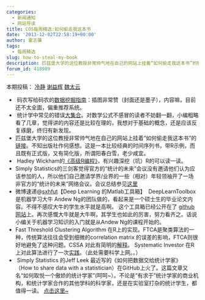 ```yaml
---
categories:
  - 新闻通知
  - 网站导读
title: COS每周精选:如何偷走我这本书
date: '2013-12-02T22:58:19+00:00'
author: 霍志骥
tags:
  - 每周精选
slug: how-to-steal-my-book
description: 匹兹堡大学的这位教授非常帅气地在自己的网站上挂着“如何偷走我这本书”的链接。不知出版社作何感想。这是一本比较经典的时间序列书，带R示例，而且既有正式版，又有简化版，所谓阳春白雪，老少咸宜。
forum_id: 418989
---
```


本期投稿： [冷静](http://www.weibo.com/p/1005051756465937/home?from=page_100505&mod=TAB#place) [谢益辉](http://yihui.name) [魏太云](http://www.weibo.com/taiyun?topnav=1&wvr=5&topsug=1)

  *  码农写给码农的[数据挖掘指南](http://guidetodatamining.com)：插图非常赞（封面还是墨子），内容嘛，目前还不太全面，偏重推荐系统。
  *  统计学中常见的错误[大集合](http://www.refsmmat.com/statistics/)。对数学公式不感冒的读者不妨翻一翻，小编粗略看了几章，觉得讲的内容还是比较在理的，我想对于基础的概念，还是应该反复琢磨，终归有新发现。
  * 匹兹堡大学的这位教授非常帅气地在自己的网站上挂着“如何偷走我这本书”的[链接](http://www.stat.pitt.edu/stoffer/tsa3/)。不知出版社作何感想。这是一本比较经典的时间序列书，带R示例，而且既有正式版，又有简化版，所谓阳春白雪，老少咸宜。
  *  Hadley Wickham的[《高级R编程》](http://adv-r.had.co.nz)，有兴趣深挖（坑）R的可以读一读。
  * Simply Statistics的三剑客觉得官方的“统计的未来”会议没有邀请他们认为应该参加的人，所以他们自己邀请学界/业界的一些（相对）年轻领袖开了一场非官方的“统计的未来”网络会议。会议总结参见[这里](https://github.com/jtleek/futureofstats)
  * 微博速递@[sxhfut](http://weibo.com/p/1005051405078654/weibo?from=page_100505_home&wvr=5.1&mod=weibomore#3651507977659738)【Deep Learning 的Matlab工具箱】  DeepLearnToolbox 是机器学习大牛 Andew Ng的团队做的，看起来是一个硕士生的毕业论文内容。不得不感叹大牛的学生水平就是高啊。 这个工具箱已经公开在了 [github 网站](https://github.com/rasmusbergpalm/DeepLearnToolbox)上。再次感慨大牛就是大牛啊，其学生也如此的厉害，努力看齐之。话说小编关于机器学习知识的入门就是从Andew Ng的课程开始的。
  * Fast Threshold Clustering Algorithm 在R上的实现。FTCA是聚类算法的一种，传统算法往往会受到细微的correlation matrix 的误差的影响，FTCA则很好地避免了这种问题。CSSA 对此有简明的[解释](http://cssanalytics.wordpress.com/2013/11/26/fast-threshold-clustering-algorithm-ftca/)。 Systematic Investor 在R上对此算法进行了一次[实践](http://systematicinvestor.wordpress.com/2013/11/28/fast-threshold-clustering-algorithm-ftca-test/)。（此处需要科学上网。。）
  *  Simply Statistics 的Jeff Leek 最近写的《如何把数据交给统计学家》 （How to share data with a statistician）在GitHub上火了。这篇文章又名“如何取悦一个傲娇的统计学家”(呵呵~）。不论是“有求于”统计学家的商业机构，和统计学家合作的其他学科的科学家，还是在实验室打杂的统计学生，都值得一读。 [点击这里~](https://github.com/jtleek/datasharing)
